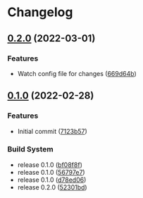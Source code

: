 # Changelog

## [0.2.0](https://github.com/jimmidyson/containerd-auto-configurer/compare/v0.1.0...v0.2.0) (2022-03-01)


### Features

* Watch config file for changes ([669d64b](https://github.com/jimmidyson/containerd-auto-configurer/commit/669d64b986cbee0a30a3efc9adbdafb760bc5ba2))

## [0.1.0](https://github.com/jimmidyson/containerd-auto-configurer/compare/v0.1.0...v0.1.0) (2022-02-28)


### Features

* Initial commit ([7123b57](https://github.com/jimmidyson/containerd-auto-configurer/commit/7123b576befb3830201acbb0aac9dcb9ce5d8344))


### Build System

* release 0.1.0 ([bf08f8f](https://github.com/jimmidyson/containerd-auto-configurer/commit/bf08f8f7cb8a9235f35ac893851b3fbf4500f8b4))
* release 0.1.0 ([56797e7](https://github.com/jimmidyson/containerd-auto-configurer/commit/56797e72969e8e0046d45e94cade37ffae44418a))
* release 0.1.0 ([d78ed06](https://github.com/jimmidyson/containerd-auto-configurer/commit/d78ed0621e90d1a518efb6ce342d799bf6c1a080))
* release 0.2.0 ([52301bd](https://github.com/jimmidyson/containerd-auto-configurer/commit/52301bd6aa58c5c7bc4976ab78ade17db93dd725))
